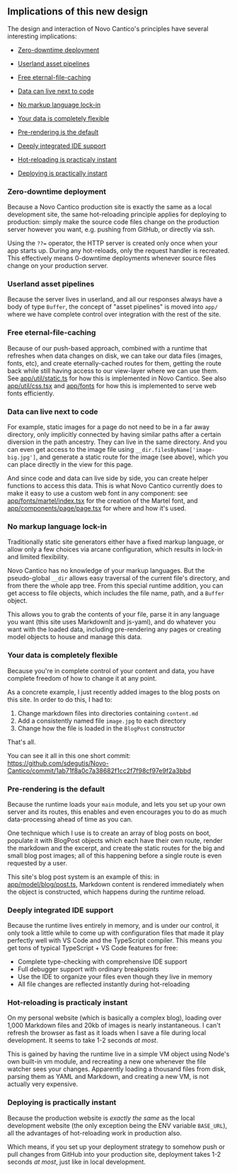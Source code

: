 ## Implications of this new design

The design and interaction of Novo Cantico's principles have several interesting implications:

* [Zero-downtime deployment](#zero-downtime-deployment)

* [Userland asset pipelines](#userland-asset-pipelines)

* [Free eternal-file-caching](#free-eternal-file-caching)

* [Data can live next to code](#data-can-live-next-to-code)

* [No markup language lock-in](#no-markup-language-lock-in)

* [Your data is completely flexible](#your-data-is-completely-flexible)

* [Pre-rendering is the default](#pre-rendering-is-the-default)

* [Deeply integrated IDE support](#deeply-integrated-ide-support)

* [Hot-reloading is practicaly instant](#hot-reloading-is-practicaly-instant)

* [Deploying is practically instant](#deploying-is-practically-instant)



### Zero-downtime deployment

Because a Novo Cantico production site is exactly the same as a local development site, the same hot-reloading principle applies for deploying to production: simply make the source code files change on the production server however you want, e.g. pushing from GitHub, or directly via ssh.

Using the `??=` operator, the HTTP server is created only once when your app starts up. During any hot-reloads, only the request handler is recreated. This effectively means 0-downtime deployments whenever source files change on your production server.



### Userland asset pipelines

Because the server lives in userland, and all our responses always have a body of type `Buffer`, the concept of "asset pipelines" is moved into `app/` where we have complete control over integration with the rest of the site.



### Free eternal-file-caching

Because of our push-based approach, combined with a runtime that refreshes when data changes on disk, we can take our data files (images, fonts, etc), and create eternally-cached routes for them, getting the route back while still having access to our view-layer where we can use them. See [app/util/static.ts](https://github.com/sdegutis/Novo-Cantico/blob/main/app/util/static.ts) for how this is implemented in Novo Cantico. See also [app/util/css.tsx](https://github.com/sdegutis/Novo-Cantico/blob/main/app/util/css.tsx) and [app/fonts](https://github.com/sdegutis/Novo-Cantico/tree/main/app/fonts) for how this is implemented to serve web fonts efficiently.



### Data can live next to code

For example, static images for a page do not need to be in a far away directory, only implicitly connected by having similar paths after a certain diversion in the path ancestry. They can live in the same directory. And you can even get access to the image file using `__dir.filesByName['image-big.jpg']`, and generate a static route for the image (see above), which you can place directly in the view for this page.

And since code and data can live side by side, you can create helper functions to access this data. This is what Novo Cantico currently does to make it easy to use a custom web font in any component: see [app/fonts/martel/index.tsx](https://github.com/sdegutis/Novo-Cantico/blob/main/app/fonts/martel/index.tsx) for the creation of the Martel font, and [app/components/page/page.tsx](https://github.com/sdegutis/Novo-Cantico/blob/main/app/components/page/page.tsx#L40-L41) for where and how it's used.



### No markup language lock-in

Traditionally static site generators either have a fixed markup language, or allow only a few choices via arcane configuration, which results in lock-in and limited flexibility.

Novo Cantico has no knowledge of your markup languages. But the pseudo-global `__dir` allows easy traversal of the current file's directory, and from there the whole app tree. From this special runtime addition, you can get access to file objects, which includes the file name, path, and a `Buffer` object.

This allows you to grab the contents of your file, parse it in any language you want (this site uses MarkdownIt and js-yaml), and do whatever you want with the loaded data, including pre-rendering any pages or creating model objects to house and manage this data.



### Your data is completely flexible

Because you're in complete control of your content and data, you have complete freedom of how to change it at any point.

As a concrete example, I just recently added images to the blog posts on this site. In order to do this, I had to:

1. Change markdown files into directories containing `content.md`
2. Add a consistently named file `image.jpg` to each directory
3. Change how the file is loaded in the `BlogPost` constructor

That's all.

You can see it all in this one short commit: https://github.com/sdegutis/Novo-Cantico/commit/1ab71f8a0c7a38682f1cc2f7f98cf97e9f2a3bbd



### Pre-rendering is the default

Because the runtime loads your `main` module, and lets you set up your own server and its routes, this enables and even encourages you to do as much data-processing ahead of time as you can.

One technique which I use is to create an array of blog posts on boot, populate it with BlogPost objects which each have their own route, render the markdown and the excerpt, and create the static routes for the big and small blog post images; all of this happening before a single route is even requested by a user.

This site's blog post system is an example of this: in [app/model/blog/post.ts](https://github.com/sdegutis/Novo-Cantico/blob/main/app/model/blog/post.ts), Markdown content is rendered immediately when the object is constructed, which happens during the runtime reload.



### Deeply integrated IDE support

Because the runtime lives entirely in memory, and is under our control, it only took a little while to come up with configuration files that made it play perfectly well with VS Code and the TypeScript compiler. This means you get tons of typical TypeScript + VS Code features for free:

* Complete type-checking with comprehensive IDE support
* Full debugger support with ordinary breakpoints
* Use the IDE to organize your files even though they live in memory
* All file changes are reflected instantly during hot-reloading



### Hot-reloading is practicaly instant

On my personal website (which is basically a complex blog), loading over 1,000 Markdown files and 20kb of images is nearly instantaneous. I can't refresh the browser as fast as it loads when I save a file during local development. It seems to take 1-2 seconds *at most*.

This is gained by having the runtime live in a simple VM object using Node's own built-in vm module, and recreating a new one whenever the file watcher sees your changes. Apparently loading a thousand files from disk, parsing them as YAML and Markdown, and creating a new VM, is not actually very expensive.



### Deploying is practically instant

Because the production website is *exactly the same* as the local development website (the only exception being the ENV variable `BASE_URL`), all the advantages of hot-reloading work in production also.

Which means, if you set up your deployment strategy to somehow push or pull changes from GitHub into your production site, deployment takes 1-2 seconds *at most*, just like in local development.
